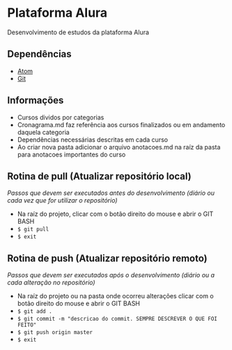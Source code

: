 # Plataforma Alura
Desenvolvimento de estudos da plataforma Alura

## Dependências
* [Atom](https://atom.io/)
* [Git](https://git-for-windows.github.io/)

## Informações
* Cursos dividos por categorias
* Cronagrama.md faz referência aos cursos finalizados ou em andamento daquela categoria
* Dependências necessárias descritas em cada curso
* Ao criar nova pasta adicionar o arquivo anotacoes.md na raíz da pasta para anotacoes importantes do curso

## Rotina de pull (Atualizar repositório local)
*Passos que devem ser executados antes do desenvolvimento (diário ou cada vez que for utilizar o repositório)*

* Na raíz do projeto, clicar com o botão direito do mouse e abrir o GIT BASH
* `$ git pull`
* `$ exit`

## Rotina de push (Atualizar repositório remoto)
*Passos que devem ser executados após o desenvolvimento (diário ou a cada alteração no repositório)*

* Na raíz do projeto ou na pasta onde ocorreu alterações clicar com o botão direito do mouse e abrir o GIT BASH
* `$ git add .`
* `$ git commit -m "descricao do commit. SEMPRE DESCREVER O QUE FOI FEITO"`
* `$ git push origin master`
* `$ exit`
